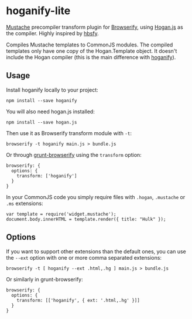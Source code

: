 hoganify-lite
=============

[Mustache](http://mustache.github.io/) precompiler transform plugin for
[Browserify](https://github.com/substack/node-browserify), using
[Hogan.js](https://github.com/twitter/hogan.js) as the compiler. Highly
inspired by [hbsfy](https://github.com/epeli/node-hbsfy).

Compiles Mustache templates to CommonJS modules. The compiled templates
only have one copy of the Hogan.Template object. It doesn't include the
Hogan compiler (this is the main difference with 
[hoganify](https://github.com/eliksir/hoganify)).

Usage
-----

Install hoganify locally to your project:

    npm install --save hoganify

You will also need hogan.js installed:

    npm install --save hogan.js

Then use it as Browserify transform module with `-t`:

    browserify -t hoganify main.js > bundle.js

Or through [grunt-browserify](https://github.com/jmreidy/grunt-browserify)
using the `transform` option:

    browserify: {
      options: {
        transform: ['hoganify']
      }
    }

In your CommonJS code you simply require files with `.hogan`, `.mustache`
or `.ms` extensions:

    var template = require('widget.mustache');
    document.body.innerHTML = template.render({ title: "Hulk" });

Options
-------

If you want to support other extensions than the default ones, you can use the
`--ext` option with one or more comma separated extensions:

    browserify -t [ hoganify --ext .html,.hg ] main.js > bundle.js

Or similarly in grunt-browserify:

    browserify: {
      options: {
        transform: [['hoganify', { ext: '.html,.hg' }]]
      }
    }
